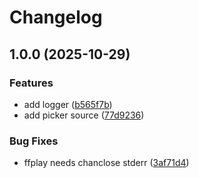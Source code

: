 # Changelog

## 1.0.0 (2025-10-29)


### Features

* add logger ([b565f7b](https://github.com/wsdjeg/music-player.nvim/commit/b565f7b514ee879bc93995e1bf79baad5a2a2d98))
* add picker source ([77d9236](https://github.com/wsdjeg/music-player.nvim/commit/77d9236f2bc4b96f871afea573c015a11a2a995d))


### Bug Fixes

* ffplay needs chanclose stderr ([3af71d4](https://github.com/wsdjeg/music-player.nvim/commit/3af71d46dbb3c93ba3b51e6efc3e9e38a8d5507a))
